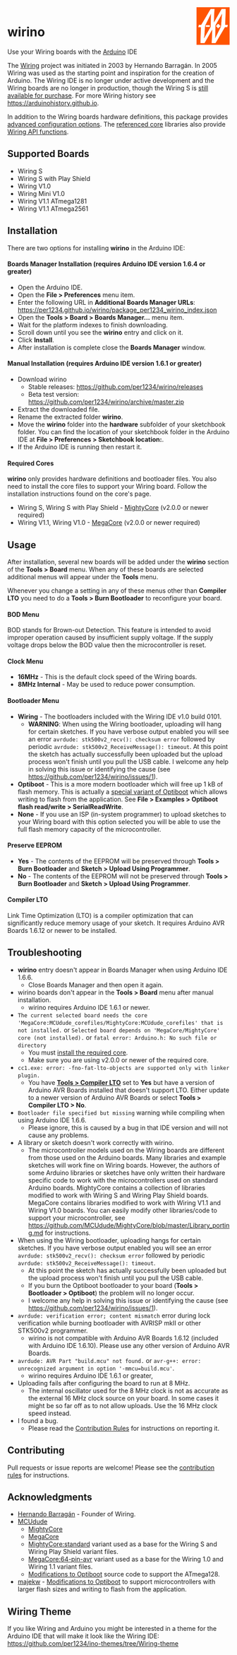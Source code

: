 <img src="wirino.svg" alt="logo" height="85" align="right" />

wirino
==========
Use your Wiring boards with the [Arduino](http://arduino.cc) IDE

The [Wiring](http://wiring.org.co/) project was initiated in 2003 by Hernando Barragán. In 2005 Wiring was used as the starting point and inspiration for the creation of Arduino. The Wiring IDE is no longer under active development and the Wiring boards are no longer in production, though the Wiring S is [still available for purchase](https://roguerobotics.com/collections/roguerobotics/products/wiring-s). For more Wiring history see https://arduinohistory.github.io.

In addition to the Wiring boards hardware definitions, this package provides [advanced configuration options](#usage). The [referenced core](#required-cores) libraries also provide [Wiring API functions](https://github.com/MCUdude/MightyCore/blob/master/Wiring_reference.md).


## Supported Boards
- Wiring S
- Wiring S with Play Shield
- Wiring V1.0
- Wiring Mini V1.0
- Wiring V1.1 ATmega1281
- Wiring V1.1 ATmega2561


## Installation
There are two options for installing **wirino** in the Arduino IDE:
#### Boards Manager Installation (requires Arduino IDE version 1.6.4 or greater)
- Open the Arduino IDE.
- Open the **File > Preferences** menu item.
- Enter the following URL in **Additional Boards Manager URLs**: \
https://per1234.github.io/wirino/package_per1234_wirino_index.json
- Open the **Tools > Board > Boards Manager...** menu item.
- Wait for the platform indexes to finish downloading.
- Scroll down until you see the **wirino** entry and click on it.
- Click **Install**.
- After installation is complete close the **Boards Manager** window.

#### Manual Installation (requires Arduino IDE version 1.6.1 or greater)
- Download wirino
  - Stable releases: https://github.com/per1234/wirino/releases
  - Beta test version: https://github.com/per1234/wirino/archive/master.zip
- Extract the downloaded file.
- Rename the extracted folder **wirino**.
- Move the **wirino** folder into the **hardware** subfolder of your sketchbook folder. You can find the location of your sketchbook folder in the Arduino IDE at **File > Preferences > Sketchbook location:**.
- If the Arduino IDE is running then restart it.


#### Required Cores
**wirino** only provides hardware definitions and bootloader files. You also need to install the core files to support your Wiring board. Follow the installation instructions found on the core's page.
- Wiring S, Wiring S with Play Shield - [MightyCore](https://github.com/MCUdude/MightyCore) (v2.0.0 or newer required)
- Wiring V1.1, Wiring V1.0 - [MegaCore](https://github.com/MCUdude/MegaCore) (v2.0.0 or newer required)


## Usage
After installation, several new boards will be added under the **wirino** section of the **Tools > Board** menu. When any of these boards are selected additional menus will appear under the **Tools** menu.

Whenever you change a setting in any of these menus other than **Compiler LTO** you need to do a **Tools > Burn Bootloader** to reconfigure your board.

#### BOD Menu
BOD stands for Brown-out Detection. This feature is intended to avoid improper operation caused by insufficient supply voltage. If the supply voltage drops below the BOD value then the microcontroller is reset.

#### Clock Menu
- **16MHz** - This is the default clock speed of the Wiring boards.
- **8MHz Internal** - May be used to reduce power consumption.

#### Bootloader Menu
- **Wiring** - The bootloaders included with the Wiring IDE v1.0 build 0101.
  - **WARNING**: When using the Wiring bootloader, uploading will hang for certain sketches. If you have verbose output enabled you will see an error `avrdude: stk500v2_recv(): checksum error` followed by periodic `avrdude: stk500v2_ReceiveMessage(): timeout`. At this point the sketch has actually successfully been uploaded but the upload process won't finish until you pull the USB cable. I welcome any help in solving this issue or identifying the cause (see https://github.com/per1234/wirino/issues/1).
- **Optiboot** - This is a more modern bootloader which will free up 1 kB of flash memory. This is actually a [special variant of Optiboot](https://github.com/MCUdude/optiboot_flash) which allows writing to flash from the application. See **File > Examples > Optiboot flash read/write > SerialReadWrite**.
- **None** - If you use an ISP (in-system programmer) to upload sketches to your Wiring board with this option selected you will be able to use the full flash memory capacity of the microcontroller.

#### Preserve EEPROM
- **Yes** - The contents of the EEPROM will be preserved through **Tools > Burn Bootloader** and **Sketch > Upload Using Programmer**.
- **No** - The contents of the EEPROM will not be preserved through **Tools > Burn Bootloader** and **Sketch > Upload Using Programmer**.

#### Compiler LTO
Link Time Optimization (LTO) is a compiler optimization that can significantly reduce memory usage of your sketch. It requires Arduino AVR Boards 1.6.12 or newer to be installed.


## Troubleshooting
- **wirino** entry doesn't appear in Boards Manager when using Arduino IDE 1.6.6.
  - Close Boards Manager and then open it again.
- wirino boards don't appear in the **Tools > Board** menu after manual installation.
  - wirino requires Arduino IDE 1.6.1 or newer.
- `The current selected board needs the core 'MegaCore:MCUdude_corefiles/MightyCore:MCUdude_corefiles' that is not installed.` or `Selected board depends on 'MegaCore/MightyCore' core (not installed).` or `fatal error: Arduino.h: No such file or directory`
  - You must [install the required core](#required-cores).
  - Make sure you are using v2.0.0 or newer of the required core.
- `cc1.exe: error: -fno-fat-lto-objects are supported only with linker plugin.`
  - You have [**Tools > Compiler LTO**](#compiler-lto) set to **Yes** but have a version of Arduino AVR Boards installed that doesn't support LTO. Either update to a newer version of Arduino AVR Boards or select **Tools > Compiler LTO > No**.
- `Bootloader file specified but missing` warning while compiling when using Arduino IDE 1.6.6.
  - Please ignore, this is caused by a bug in that IDE version and will not cause any problems.
- A library or sketch doesn't work correctly with wirino.
  - The microcontroller models used on the Wiring boards are different from those used on the Arduino boards. Many libraries and example sketches will work fine on Wiring boards. However, the authors of some Arduino libraries or sketches have only written their hardware specific code to work with the microcontrollers used on standard Arduino boards. MightyCore contains a collection of libraries modified to work with Wiring S and Wiring Play Shield boards. MegaCore contains libraries modified to work with Wiring V1.1 and Wiring V1.0 boards. You can easily modify other libraries/code to support your microcontroller, see https://github.com/MCUdude/MightyCore/blob/master/Library_porting.md for instructions.
- When using the Wiring bootloader, uploading hangs for certain sketches. If you have verbose output enabled you will see an error `avrdude: stk500v2_recv(): checksum error` followed by periodic `avrdude: stk500v2_ReceiveMessage(): timeout`.
  - At this point the sketch has actually successfully been uploaded but the upload process won't finish until you pull the USB cable.
  - If you burn the Optiboot bootloader to your board (**Tools > Bootloader > Optiboot**) the problem will no longer occur.
  - I welcome any help in solving this issue or identifying the cause (see https://github.com/per1234/wirino/issues/1).
- `avrdude: verification error; content mismatch` error during lock verification while burning bootloader with AVRISP mkII or other STK500v2 programmer.
  - wirino is not compatible with Arduino AVR Boards 1.6.12 (included with Arduino IDE 1.6.10). Please use any other version of Arduino AVR Boards.
- `avrdude: AVR Part "build.mcu" not found.` or `avr-g++: error: unrecognized argument in option '-mmcu=build.mcu'`.
  - wirino requires Arduino IDE 1.6.1 or greater,
- Uploading fails after configuring the board to run at 8 MHz.
  - The internal oscillator used for the 8 MHz clock is not as accurate as the external 16 MHz clock source on your board. In some cases it might be so far off as to not allow uploads. Use the 16 MHz clock speed instead.
- I found a bug.
  - Please read the [Contribution Rules](https://github.com/per1234/wirino/blob/master/CONTRIBUTING.md) for instructions on reporting it.


## Contributing
Pull requests or issue reports are welcome! Please see the [contribution rules](https://github.com/per1234/wirino/blob/master/CONTRIBUTING.md) for instructions.


## Acknowledgments
- [Hernando Barragán](http://wiring.org.co) - Founder of Wiring.
- [MCUdude](https://github.com/MCUdude)
  - [MightyCore](https://github.com/MCUdude/MightyCore)
  - [MegaCore](https://github.com/MCUdude/MegaCore)
  - [MightyCore:standard](https://github.com/MCUdude/MightyCore/blob/master/avr/variants/standard/pins_arduino.h) variant used as a base for the Wiring S and Wiring Play Shield variant files.
  - [MegaCore:64-pin-avr](https://github.com/MCUdude/MegaCore/blob/master/avr/variants/64-pin-avr/pins_arduino.h) variant used as a base for the Wiring 1.0 and Wiring 1.1 variant files.
  - [Modifications to Optiboot](https://github.com/MCUdude/optiboot_flash) source code to support the ATmega128.
- [majekw](https://github.com/majekw) - [Modifications to Optiboot](https://github.com/majekw/optiboot) to support microcontrollers with larger flash sizes and writing to flash from the application.


## Wiring Theme
If you like Wiring and Arduino you might be interested in a theme for the Arduino IDE that will make it look like the Wiring IDE: \
https://github.com/per1234/ino-themes/tree/Wiring-theme
